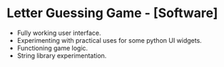 # Letter Guessing Game  - [Software]
- Fully working user interface.
- Experimenting with practical uses for some python UI widgets.
- Functioning game logic.
- String library experimentation.
